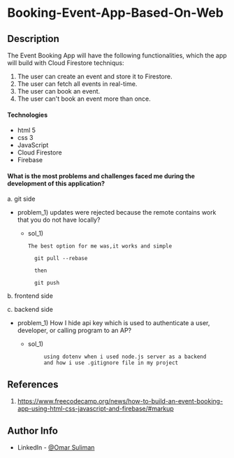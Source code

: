 # Booking-Event-App-Based-On-Web


## Description
The Event Booking App will have the following functionalities, which the app will build with Cloud Firestore techniqus:

1) The user can create an event and store it to Firestore.
2) The user can fetch all events in real-time.
3) The user can book an event.
4) The user can't book an event more than once.



#### Technologies

- html 5
- css 3
- JavaScript
- Cloud Firestore 
- Firebase

#### What is the most problems and challenges faced me during the development of this application?

a. git side
   - problem_1) updates were rejected because the remote contains work that you do not have locally?
        -   sol_1)
               
                The best option for me was,it works and simple

                  git pull --rebase

                  then

                  git push


b. frontend side




c. backend side
-    problem_1) How I hide api key which is used to authenticate a user, developer, or calling program to an AP? 
       -   sol_1)
                   
                    using dotenv when i used node.js server as a backend 
                    and how i use .gitignore file in my project


## References

1) https://www.freecodecamp.org/news/how-to-build-an-event-booking-app-using-html-css-javascript-and-firebase/#markup

## Author Info

- LinkedIn - [@Omar Suliman](https://www.linkedin.com/in/omar-abusabha)

